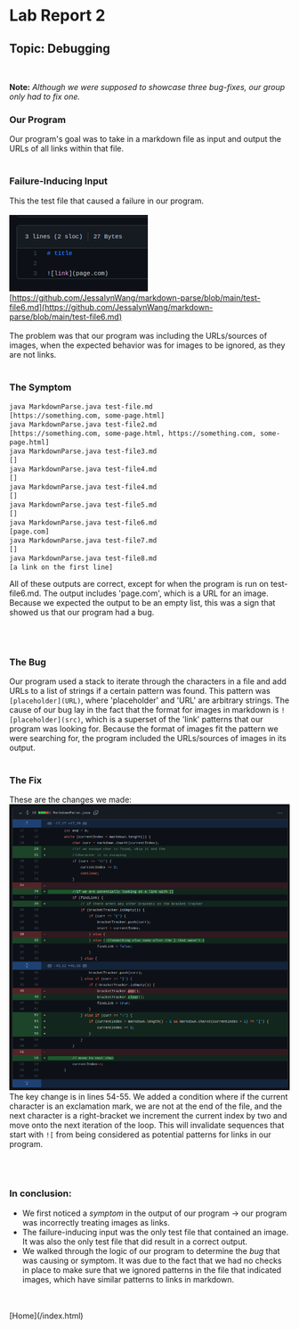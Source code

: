 # Lab Report 2

## Topic: Debugging

<br>

**Note:** *Although we were supposed to showcase three bug-fixes, our group only had to fix one.*

### Our Program
Our program's goal was to take in a markdown file as input and output the URLs of all links within that file.
<br>
<br>
### Failure-Inducing Input
This the test file that caused a failure in our program. 
<br>
<br>
![test-file6](./screenshots/week4/test-file6.png)
<br>
[https://github.com/JessalynWang/markdown-parse/blob/main/test-file6.md](https://github.com/JessalynWang/markdown-parse/blob/main/test-file6.md)
<br>
<br>
The problem was that our program was including the URLs/sources of images, when the expected behavior was for images to be ignored, as they are not links. 
<br>
<br>

### The Symptom
```
java MarkdownParse.java test-file.md
[https://something.com, some-page.html]
java MarkdownParse.java test-file2.md
[https://something.com, some-page.html, https://something.com, some-page.html]
java MarkdownParse.java test-file3.md
[]
java MarkdownParse.java test-file4.md
[]
java MarkdownParse.java test-file4.md
[]
java MarkdownParse.java test-file5.md
[]
java MarkdownParse.java test-file6.md
[page.com]
java MarkdownParse.java test-file7.md
[]
java MarkdownParse.java test-file8.md
[a link on the first line]
```
All of these outputs are correct, except for when the program is run on test-file6.md. The output includes 'page.com', which is a URL for an image. Because we expected the output to be an empty list, this was a sign that showed us that our program had a bug.

<br>
<br>

### The Bug
Our program used a stack to iterate through the characters in a file and add URLs to a list of strings if a certain pattern was found.
This pattern was `[placeholder](URL)`, where 'placeholder' and 'URL' are arbitrary strings. 
The cause of our bug lay in the fact that the format for images in markdown is 
`![placeholder](src)`, which is a superset of the 'link' patterns that our program was looking for. 
Because the format of images fit the pattern we were searching for, the program included the URLs/sources of images in its output.
<br>
<br>
### The Fix
These are the changes we made:
<br>
![diff](./screenshots/week4/diff.png)
<br>
The key change is in lines 54-55. We added a condition where if the current character 
is an exclamation mark, we are not at the end of the file, and the next character is 
a right-bracket we increment the current index by two and move onto the next iteration
of the loop. This will invalidate sequences that start with `![` from being considered
as potential patterns for links in our program.

<br>
<br>

### In conclusion:
- We first noticed a *symptom* in the output of our program -> our program was incorrectly treating images as links. 
- The failure-inducing input was the only test file that contained an image. It was also the only test file that did result in a correct output.
- We walked through the logic of our program to determine the *bug* that was causing or symptom. It was due to the fact that we had no checks in place to make sure that we ignored patterns in the file that indicated images, which have similar patterns to links in markdown.

<br>
<br>
[Home](/index.html)
